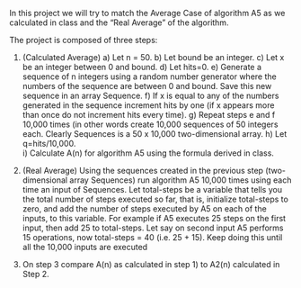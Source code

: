 In this project we will try to match the Average Case of algorithm A5 as we calculated in class and the “Real Average” of the algorithm. 


The project is composed of three steps:

1)  (Calculated Average)
    a)	  Let n = 50.
    b)	 Let bound be an integer.
    c)	Let x be an integer between 0 and bound.
    d)	Let hits=0.
    e)	Generate a sequence of n integers using a random number generator where the numbers of the sequence are between 0 and bound. Save this new sequence in an array Sequence.
    f)	If x is equal to any of the numbers generated in the sequence increment hits by one (if x appears more than once do not increment hits every time). 
    g)	Repeat steps e and f 10,000 times (in other words create 10,000 sequences of 50 integers each. Clearly Sequences is a 50 x 10,000 two-dimensional array.
    h)	Let q=hits/10,000.        
    i)	Calculate A(n) for algorithm A5 using the formula derived in class.

 2) (Real Average)
    Using the sequences created in the previous step (two-dimensional array Sequences) run algorithm A5 10,000 times using each time an input of Sequences. Let total-steps be a variable that tells you the total number of steps executed so far, that is, initialize total-steps to zero, and add the number of steps executed by A5 on each of the inputs, to this variable. For example if A5 executes 25 steps on the first input, then add 25 to total-steps. Let say on second input A5 performs 15 operations, now total-steps = 40 (i.e. 25 + 15). Keep doing this until all the 10,000 inputs are executed 

3) On step 3 compare A(n) as calculated in step 1) to A2(n) calculated in Step 2.